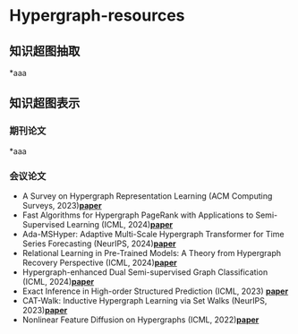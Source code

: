 # Hypergraph-resources
## 知识超图抽取<br>
*aaa
## 知识超图表示<br>
### 期刊论文<br>
*aaa
### 会议论文<br>
* A Survey on Hypergraph Representation Learning (ACM Computing Surveys, 2023)[**paper**](https://dl.acm.org/doi/full/10.1145/3605776)<br>
* Fast Algorithms for Hypergraph PageRank with Applications to Semi-Supervised Learning (ICML, 2024)[**paper**](https://proceedings.mlr.press/v235/ameranis24a.html)<br>
* Ada-MSHyper: Adaptive Multi-Scale Hypergraph Transformer for Time Series Forecasting (NeurIPS, 2024)[**paper**](https://openreview.net/forum?id=RNbrIQ0se8)<br>
* Relational Learning in Pre-Trained Models: A Theory from Hypergraph Recovery Perspective (ICML, 2024)[**paper**](https://proceedings.mlr.press/v235/chen24l.html)<br>
* Hypergraph-enhanced Dual Semi-supervised Graph Classification (ICML, 2024)[**paper**](https://proceedings.mlr.press/v235/ju24a.html)<br>
* Exact Inference in High-order Structured Prediction (ICML, 2023) [**paper**](https://openreview.net/forum?id=a032h8Jb9I)<br>
* CAT-Walk: Inductive Hypergraph Learning via Set Walks (NeurIPS, 2023)[**paper**](https://openreview.net/forum?id=QG4nJBNEar)<br>
* Nonlinear Feature Diffusion on Hypergraphs (ICML, 2022)[**paper**](https://proceedings.mlr.press/v162/prokopchik22a.html)<br>



